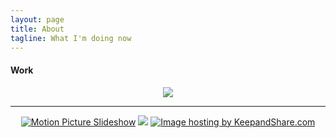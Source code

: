 ```yaml
---
layout: page
title: About
tagline: What I'm doing now
---
```


<h4>Work</h4>
<center>
<a href="https://www.keepandshare.com/photo/viewphoto.php?u=5a760146735c7041&sz=sb&i=183130" target="_blank" title="Click to open a larger image"><img src="https://www.keepandshare.com/userpics/d/_/n/_/d/2021-06/st/screen_shot_2021_06_25_at_11.04.58_pm-98811646.jpg?ts=1624687586" border="0"/></a><hr/>
<a href="https://www.keepandshare.com/photo4/17054/motion-picture?ifr=y" title="Tap for slideshow"><img src="https://www.keepandshare.com/userpics/d/_/n/_/d/2021-06/st/movie-63974056.jpg?ts=1623094484" border="0" alt="Motion Picture Slideshow" /></a>
<a href="https://www.keepandshare.com/photo4/17059/political-community-events?ifr=y" title="Political & Community Events Slideshow"><img src="https://www.keepandshare.com/userpics/d/_/n/_/d/2021-06/st/political-12618945.jpg?ts=1623093769" /></a>
<a href="https://www.keepandshare.com/photo4/17060/training?ifr=y" title="Training & Cross-training Slideshow"><img src="https://www.keepandshare.com/userpics/d/_/n/_/d/2021-06/st/training-70550362.jpg?ts=1623094750" border="0" alt="Image hosting by KeepandShare.com" /></a>
</center>